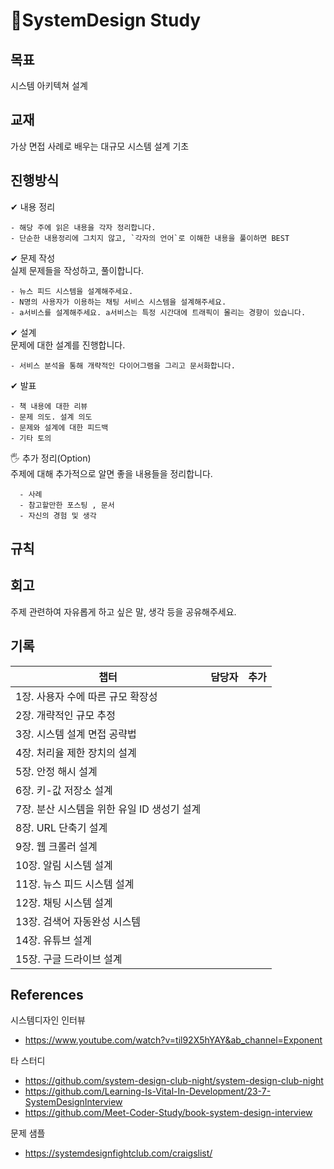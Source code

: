 # :rocket:SystemDesign Study

## 목표

시스템 아키텍쳐 설계

## 교재
가상 면접 사례로 배우는 대규모 시스템 설계 기초

## 진행방식

✔ 내용 정리

    - 해당 주에 읽은 내용을 각자 정리합니다.
    - 단순한 내용정리에 그치지 않고, `각자의 언어`로 이해한 내용을 풀이하면 BEST



✔ 문제 작성   
실제 문제들을 작성하고, 풀이합니다.

    - 뉴스 피드 시스템을 설계해주세요.
    - N명의 사용자가 이용하는 채팅 서비스 시스템을 설계해주세요.
    - a서비스를 설계해주세요. a서비스는 특정 시간대에 트래픽이 몰리는 경향이 있습니다.



✔ 설계   
문제에 대한 설계를 진행합니다.

    - 서비스 분석을 통해 개략적인 다이어그램을 그리고 문서화합니다.


✔ 발표

    - 책 내용에 대한 리뷰
    - 문제 의도. 설계 의도
    - 문제와 설계에 대한 피드백
    - 기타 토의


🖐 추가 정리(Option)   
주제에 대해 추가적으로 알면 좋을 내용들을 정리합니다.
    
      - 사례
      - 참고할만한 포스팅 , 문서
      - 자신의 경험 및 생각


## 규칙



## 회고

주제 관련하여 자유롭게 하고 싶은 말, 생각 등을 공유해주세요.


## 기록
| 챕터 | 담당자 | 추가|
| ---|---|---|
| 1장. 사용자 수에 따른 규모 확장성 |  |  |
| 2장. 개략적인 규모 추정 |  |  |
| 3장. 시스템 설계 면접 공략법 |  |  |
| 4장. 처리율 제한 장치의 설계 |  |  |
| 5장. 안정 해시 설계 |  |  |
| 6장. 키-값 저장소 설계 |  |  |
| 7장. 분산 시스템을 위한 유일 ID 생성기 설계 |  |  |
| 8장. URL 단축기 설계 |  |  |
| 9장. 웹 크롤러 설계 |  |  |
| 10장. 알림 시스템 설계 |  |  |
| 11장. 뉴스 피드 시스템 설계 |  |  |
| 12장. 채팅 시스템 설계 |  |  |
| 13장. 검색어 자동완성 시스템 |  |  |
| 14장. 유튜브 설계 |  |  |
| 15장. 구글 드라이브 설계 |  |  |


## References

시스템디자인 인터뷰
- https://www.youtube.com/watch?v=til92X5hYAY&ab_channel=Exponent

타 스터디
- https://github.com/system-design-club-night/system-design-club-night
- https://github.com/Learning-Is-Vital-In-Development/23-7-SystemDesignInterview
- https://github.com/Meet-Coder-Study/book-system-design-interview

문제 샘플
- https://systemdesignfightclub.com/craigslist/
